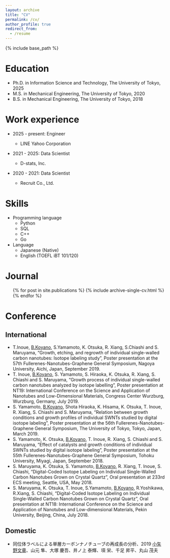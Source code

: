 ```yaml
---
layout: archive
title: "CV"
permalink: /cv/
author_profile: true
redirect_from:
  - /resume
---
```


{% include base_path %}

# Education

- Ph.D. in Information Science and Technology, The University of Tokyo, 2025
- M.S. in Mechanical Engineering, The University of Tokyo, 2020
- B.S. in Mechanical Engineering, The University of Tokyo, 2018

# Work experience

- 2025 - present: Engineer
  - LINE Yahoo Corporation

- 2021 - 2025: Data Scientist

  - D-stats, Inc.
- 2020 - 2021: Data Scientist

  - Recruit Co., Ltd.

# Skills

- Programming language
  - Python
  - SQL
  - C++
  - Go
- Language
  - Japanese (Native)
  - English (TOEFL iBT 101/120)

# Journal

  <ul>{% for post in site.publications %}
    {% include archive-single-cv.html %}
  {% endfor %}</ul>

# Conference
## International
- T.Inoue, <u>B.Koyano</u>, S.Yamamoto, K. Otsuka, R. Xiang, S.Chiashi and S. Maruyama, “Growth, etching, and regrowth of individual single-walled carbon nanotubes: Isotope labeling study”, Poster presentation at the 57th Fullerenes-Nanotubes-Graphene General Symposium, Nagoya University, Aichi, Japan, September 2019. 
- T. Inoue, <u>B.Koyano</u>, S. Yamamoto, S. Hiraoka, K. Otsuka, R. Xiang, S. Chiashi and S. Maruyama, “Growth process of individual single-walled carbon nanotubes analyzed by isotope labelling”, Poster presentation at NT19: International Conference on the Science and Application of Nanotubes and Low-Dimensional Materials, Congress Center Wurzburg, Wurzburg, Germany, July 2019. 
- S. Yamamoto, <u>B.Koyano</u>, Shota Hiraoka, K. Hisama, K. Otsuka, T. Inoue, R. Xiang, S. Chiashi and S. Maruyama, “Relation between growth conditions and growth profiles of individual SWNTs studied by digital isotope labeling”, Poster presentation at the 56th Fullerenes-Nanotubes-Graphene General Symposium, The University of Tokyo, Tokyo, Japan, March 2019.  
- S. Yamamoto, K. Otsuka, <u>B.Koyano</u>, T. Inoue, R. Xiang, S. Chiashi and S. Maruyama, “Effect of catalysts and growth conditions of individual SWNTs studied by digital isotope labeling”, Poster presentation at the 55th Fullerenes-Nanotubes-Graphene General Symposium, Tohoku University, Miyagi, Japan, September 2018.
- S. Maruyama, K. Otsuka, S. Yamamoto, <u>B.Koyano</u>, R. Xiang, T. Inoue, S. Chiashi, “Digital-Coded Isotope Labeling on Individual Single-Walled Carbon Nanotubes Grown on Crystal Quartz”, Oral presentation at 233rd ECS meeting, Seattle, USA, May 2018.
- S. Maruyama, K. Otsuka, T. Inoue, S.Yamamoto, <u>B.Koyano</u>, R.Yoshikawa, R.Xiang, S. Chiashi, “Digital-Coded Isotope Labeling on Individual Single-Walled Carbon Nanotubes Grown on Crystal Quartz”, Oral presentation at NT18: International Conference on the Science and Application of Nanotubes and Low-dimensional Materials, Pekin University, Beijing, China, July 2018.

## Domestic
- 同位体ラベルによる単層カーボンナノチューブの再成長の分析、2019 <u>小矢野文章</u>、山元 隼、大塚 慶吾、井ノ上 泰輝、項 栄、千足 昇平、丸山 茂夫
